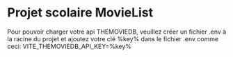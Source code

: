 # Projet scolaire MovieList

Pour pouvoir charger votre api THEMOVIEDB, veuillez créer un fichier .env à la racine du projet et ajoutez votre clé %key% dans le fichier .env comme ceci:
VITE_THEMOVIEDB_API_KEY=%key%
